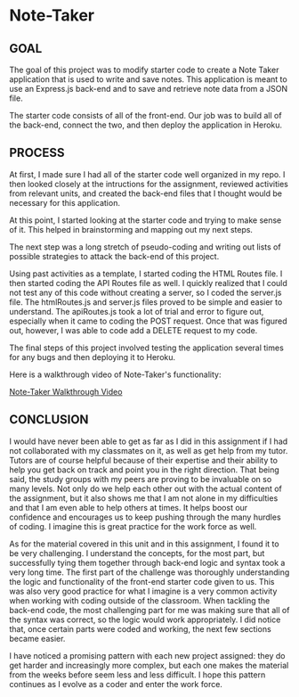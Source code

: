 # Note-Taker

## GOAL

The goal of this project was to modify starter code to create a Note Taker application that is used to write and save notes. This application is meant to use an Express.js back-end and to save and retrieve note data from a JSON file. 

The starter code consists of all of the front-end. Our job was to build all of the back-end, connect the two, and then deploy the application in Heroku. 

## PROCESS

At first, I made sure I had all of the starter code well organized in my repo. I then looked closely at the intructions for the assignment, reviewed activities from relevant units, and created the back-end files that I thought would be necessary for this application. 

At this point, I started looking at the starter code and trying to make sense of it. This helped in brainstorming and mapping out my next steps. 

The next step was a long stretch of pseudo-coding and writing out lists of possible strategies to attack the back-end of this project. 

Using past activities as a template, I started coding the HTML Routes file. I then started coding the API Routes file as well. I quickly realized that I could not test any of this code without creating a server, so I coded the server.js file. The htmlRoutes.js and server.js files proved to be simple and easier to understand. The apiRoutes.js took a lot of trial and error to figure out, especially when it came to coding the POST request. Once that was figured out, however, I was able to code add a DELETE request to my code. 

The final steps of this project involved testing the application several times for any bugs and then deploying it to Heroku. 

Here is a walkthrough video of Note-Taker's functionality:

[Note-Taker Walkthrough Video](https://drive.google.com/file/d/1BjB2lUK7doLCcb4UuRg_dAqDdMFbXUPH/view)

## CONCLUSION

I would have never been able to get as far as I did in this assignment if I had not collaborated with my classmates on it, as well as get help from my tutor. Tutors are of course helpful because of their expertise and their ability to help you get back on track and point you in the right direction. That being said, the study groups with my peers are proving to be invaluable on so many levels. Not only do we help each other out with the actual content of the assignment, but it also shows me that I am not alone in my difficulties and that I am even able to help others at times. It helps boost our confidence and encourages us to keep pushing through the many hurdles of coding. I imagine this is great practice for the work force as well. 

As for the material covered in this unit and in this assignment, I found it to be very challenging. I understand the concepts, for the most part, but successfully tying them together through back-end logic and syntax took a very long time. The first part of the challenge was thoroughly understanding the logic and functionality of the front-end starter code given to us. This was also very good practice for what I imagine is a very common activity when working with coding outside of the classroom. When tackling the back-end code, the most challenging part for me was making sure that all of the syntax was correct, so the logic would work appropriately. I did notice that, once certain parts were coded and working, the next few sections became easier. 

I have noticed a promising pattern with each new project assigned: they do get harder and increasingly more complex, but each one makes the material from the weeks before seem less and less difficult. I hope this pattern continues as I evolve as a coder and enter the work force. 